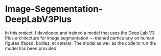 # Image-Segementation-DeepLabV3Plus
In this project, I developed and trained a model that uses the Deep Lab V3 Plus architecture for image segmentation — trained particularly on human figures (faced, bodies, et cetera). The model as well as the code to run the model has been provided. 
